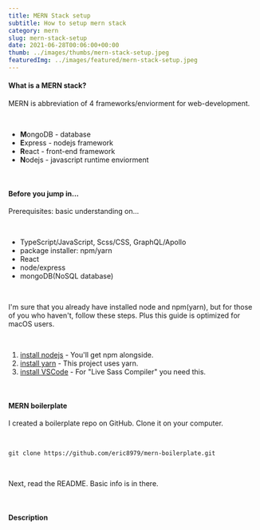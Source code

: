 ```yaml
---
title: MERN Stack setup
subtitle: How to setup mern stack
category: mern
slug: mern-stack-setup
date: 2021-06-28T00:06:00+00:00
thumb: ../images/thumbs/mern-stack-setup.jpeg
featuredImg: ../images/featured/mern-stack-setup.jpeg
---
```


#### What is a MERN stack?

MERN is abbreviation of 4 frameworks/enviorment for web-development.

<br>

- **M**ongoDB - database
- **E**xpress - nodejs framework
- **R**eact - front-end framework
- **N**odejs - javascript runtime enviorment

<br>

#### Before you jump in...

Prerequisites: basic understanding on...

<br>

- TypeScript/JavaScript, Scss/CSS, GraphQL/Apollo
- package installer: npm/yarn
- React
- node/express
- mongoDB(NoSQL database)

<br>

I'm sure that you already have installed node and npm(yarn), but for those of you who haven't, follow these steps. Plus this guide is optimized for macOS users.

<br>

1. [install nodejs](https://nodejs.org/) - You'll get npm alongside.
2. [install yarn](https://yarnpkg.com/getting-started/install) - This project uses yarn.
3. [install VSCode](https://code.visualstudio.com) - For "Live Sass Compiler" you need this.

<br>

#### MERN boilerplate

I created a boilerplate repo on GitHub. Clone it on your computer.

<br>

```shell
git clone https://github.com/eric8979/mern-boilerplate.git
```

<br>

Next, read the README. Basic info is in there.

<br>

#### Description
